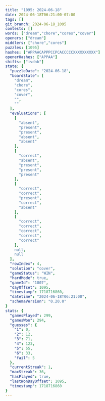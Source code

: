```yaml
---
title: "1095: 2024-06-18"
date: 2024-06-18T06:21:00-07:00
tags: []
git_branch: 2024-06-18_1095
contests: []
words: ["dream","chore","cores","cover"]
openers: ["dream"]
middlers: ["chore","cores"]
puzzles: [1095]
hashes: ["APPAACAPPPCCPCACCCCCXXXXXXXXXX"]
openerHashes: ["APPAA"]
shifts: ["ivdnb"]
state: {
  "puzzleDate": "2024-06-18",
  "boardState": [
    "dream",
    "chore",
    "cores",
    "cover",
    "",
    ""
  ],
  "evaluations": [
    [
      "absent",
      "present",
      "present",
      "absent",
      "absent"
    ],
    [
      "correct",
      "absent",
      "present",
      "present",
      "present"
    ],
    [
      "correct",
      "correct",
      "present",
      "correct",
      "absent"
    ],
    [
      "correct",
      "correct",
      "correct",
      "correct",
      "correct"
    ],
    null,
    null
  ],
  "rowIndex": 4,
  "solution": "cover",
  "gameStatus": "WIN",
  "hardMode": true,
  "gameId": "1807",
  "dayOffset": 1095,
  "timestamp": 1718716860,
  "datetime": "2024-06-18T06:21:00",
  "schemaVersion": "0.20.0"
}
stats: {
  "gamesPlayed": 299,
  "gamesWon": 294,
  "guesses": {
    "1": 0,
    "2": 12,
    "3": 71,
    "4": 123,
    "5": 55,
    "6": 33,
    "fail": 5
  },
  "currentStreak": 1,
  "maxStreak": 36,
  "hasPlayed": true,
  "lastWonDayOffset": 1095,
  "timestamp": 1718716860
}
---
```

<!-- more -->
